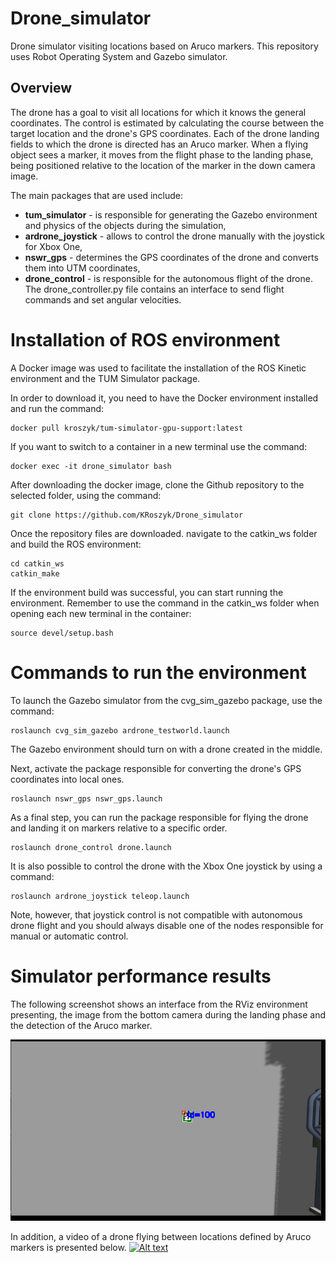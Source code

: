 # Drone_simulator
Drone simulator visiting locations based on Aruco markers.
This repository uses Robot Operating System and Gazebo simulator.

## Overview
The drone has a goal to visit all locations for which it knows the general coordinates. The control is estimated by calculating the course between the target location and the drone's GPS coordinates. Each of the drone landing fields to which the drone is directed has an Aruco marker. 
When a flying object sees a marker, it moves from the flight phase to the landing phase, being positioned relative to the location of the marker in the down camera image. 

The main packages that are used include:
- **tum_simulator** -  is responsible for generating the Gazebo environment and physics of the objects during the simulation,
- **ardrone_joystick** -  allows to control the drone manually with the joystick for Xbox One,
- **nswr_gps** - determines the GPS coordinates of the drone and converts them into UTM coordinates,
- **drone_control** - is responsible for the autonomous flight of the drone. The drone_controller.py file contains an interface to send flight commands and set angular velocities.


# Installation of ROS environment
A Docker image was used to facilitate the installation of the ROS Kinetic environment and the TUM Simulator package.

In order to download it, you need to have the Docker environment installed and run the command:

```
docker pull kroszyk/tum-simulator-gpu-support:latest
```
If you want to switch to a container in a new terminal use the command:
```
docker exec -it drone_simulator bash
```

After downloading the docker image, clone the Github repository to the selected folder, using the command:
```
git clone https://github.com/KRoszyk/Drone_simulator
```
Once the repository files are downloaded. navigate to the catkin_ws folder and build the ROS environment:
```
cd catkin_ws 
catkin_make
```
If the environment build was successful, you can start running the environment. Remember to use the command in the catkin_ws folder when opening each new terminal in the container:
```
source devel/setup.bash
```
# Commands to run the environment
To launch the Gazebo simulator from the cvg_sim_gazebo package, use the command:
```
roslaunch cvg_sim_gazebo ardrone_testworld.launch
```
The Gazebo environment should turn on with a drone created in the middle.

Next, activate the package responsible for converting the drone's GPS coordinates into local ones.
```
roslaunch nswr_gps nswr_gps.launch 
```
As a final step, you can run the package responsible for flying the drone and landing it on markers relative to a specific order.
```
roslaunch drone_control drone.launch 
```
It is also possible to control the drone with the Xbox One joystick by using a command:
```
roslaunch ardrone_joystick teleop.launch
```
Note, however, that joystick control is not compatible with autonomous drone flight and you should always disable one of the nodes responsible for manual or automatic control.

# Simulator performance results
The following screenshot shows an interface from the RViz environment presenting, the image from the bottom camera during the landing phase and the detection of the Aruco marker. 

![Screenshot](https://github.com/KRoszyk/Drone_simulator/blob/master/imgs/marker_detected.png)

In addition, a video of a drone flying between locations defined by Aruco markers is presented below.
[![Alt text](https://img.youtube.com/vi/1fQAQxSL0_g/0.jpg)](https://youtu.be/1fQAQxSL0_g)

